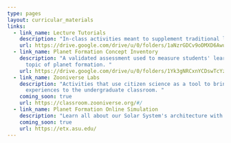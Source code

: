 ```yaml
---
type: pages
layout: curricular_materials
links:
  - link_name: Lecture Tutorials
    description: "In-class activities meant to supplement traditional lecture. "
    url: https://drive.google.com/drive/u/0/folders/1aNzrGDCv9oDMXD6AwudsvHShavc_S7iO
  - link_name: Planet Formation Concept Inventory
    description: "A validated assessment used to measure students' learning on the
      topic of planet formation. "
    url: https://drive.google.com/drive/u/0/folders/1Yk3gNRCxnYCDswTcYzsWXpfW0NQmfHbf
  - link_name: Zooniverse Labs
    description: "Activities that use citizen science as a tool to bring data-driven
      experiences to the undergraduate classroom. "
    coming_soon: true
    url: https://classroom.zooniverse.org/#/
  - link_name: Planet Formation Online Simulation
    description: "Learn all about our Solar System's architecture with this simulation! "
    coming_soon: true
    url: https://etx.asu.edu/
---
```

